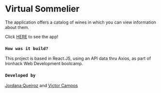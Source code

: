 # Virtual Sommelier

The application offers a catalog of wines in which you can view information about them.

Click [HERE](http://virtual-sommelier.herokuapp.com/) to see the app!

### `How was it build?`

This project is based in React.JS, using an API data thru Axios, as part of Ironhack Web Development bootcamp.

### `Developed by`

[Jordana Queiroz](https://github.com/jordanavq) and [Victor Campos](https://github.com/VictorCamp-Front)



